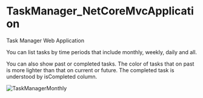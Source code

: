 # TaskManager_NetCoreMvcApplication
 Task Manager Web Application 
 
 You can list tasks by time periods that include monthly, weekly, daily and all.
 
 You can also show past or completed tasks.
 The color of tasks that on past is more lighter than that on current or future.
 The completed task is understood by isCompleted column.
 
 ![TaskManagerMonthly](https://user-images.githubusercontent.com/61467781/75624837-41e06300-5bc9-11ea-9d59-14a9af008ebb.png)

